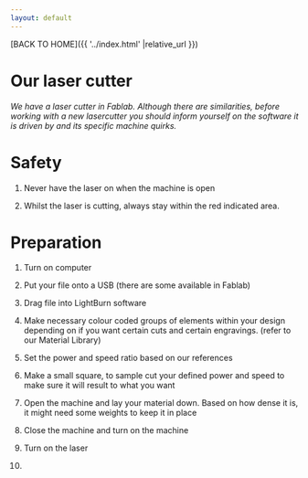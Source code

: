 ```yaml
---
layout: default
---
```


[BACK TO HOME]({{ '../index.html' |relative_url }})

# Our laser cutter

_We have a laser cutter in Fablab. Although there are similarities, before working with a new lasercutter you should inform yourself on the software it is driven by and its specific machine quirks._

# Safety

1. Never have the laser on when the machine is open

2. Whilst the laser is cutting, always stay within the red indicated area.

# Preparation

1. Turn on computer

2. Put your file onto a USB (there are some available in Fablab)

3. Drag file into LightBurn software

4. Make necessary colour coded groups of elements within your design depending on if you want certain cuts and certain engravings. (refer to our Material Library)

5. Set the power and speed ratio based on our references

6. Make a small square, to sample cut your defined power and speed to make sure it will result to what you want

7. Open the machine and lay your material down. Based on how dense it is, it might need some weights to keep it in place

8. Close the machine and turn on the machine

9. Turn on the laser

10. 